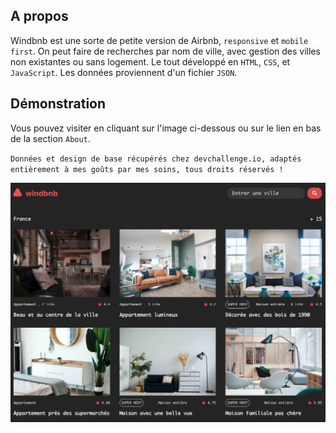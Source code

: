 A propos
---

Windbnb est une sorte de petite version de Airbnb, `responsive` et `mobile first`. On peut faire de recherches par nom de ville, avec gestion des villes non existantes ou sans logement. Le tout développé en `HTML`, `CSS`, et `JavaScript`. Les données proviennent d'un fichier `JSON`.

Démonstration
---

Vous pouvez visiter en cliquant sur l'image ci-dessous ou sur le lien en bas de la section `About`.

`Données et design de base récupérés chez devchallenge.io, adaptés entièrement à mes goûts par mes soins, tous droits réservés !`

<a href = "https://yousoumar.github.io/js-windbnb"><img src = "images/screenshot.png"></img></a>





  

